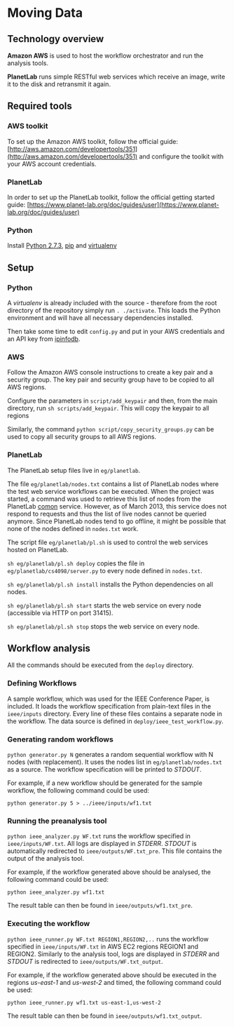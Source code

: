 # Moving Data

## Technology overview
**Amazon AWS** is used to host the workflow orchestrator and run the analysis tools.

**PlanetLab** runs simple RESTful web services which receive an image, write it to the disk and retransmit it again. 

## Required tools
### AWS toolkit
To set up the Amazon AWS toolkit, follow the official guide: [http://aws.amazon.com/developertools/351](http://aws.amazon.com/developertools/351) and configure the toolkit with your AWS account credentials.

### PlanetLab
In order to set up the PlanetLab toolkit, follow the official getting started guide: [https://www.planet-lab.org/doc/guides/user](https://www.planet-lab.org/doc/guides/user)


### Python
Install [Python 2.7.3](http://www.python.org), [pip](https://pypi.python.org/pypi/pip) and [virtualenv](http://www.virtualenv.org/en/latest/)

## Setup
### Python
A *virtualenv* is already included with the source - therefore from the root directory of the repository simply run `. ./activate`. This loads the Python environment and will have all necessary dependencies installed.

Then take some time to edit `config.py` and put in your AWS credentials and an API key from [ipinfodb](http://ipinfodb.com/ip_location_api.php).

### AWS
Follow the Amazon AWS console instructions to create a key pair and a security group. The key pair and security group have to be copied to all AWS regions.

Configure the parameters in `script/add_keypair` and then, from the main directory, run `sh scripts/add_keypair`. This will copy the keypair to all regions

Similarly, the command `python script/copy_security_groups.py` can be used to copy all security groups to all AWS regions.

### PlanetLab
The PlanetLab setup files live in `eg/planetlab`. 

The file `eg/planetlab/nodes.txt` contains a list of PlanetLab nodes where the test web service workflows can be executed. When the project was started, a command was used to retrieve this list of nodes from the PlanetLab [comon](http://comon.cs.princeton.edu) service. However, as of March 2013, this service does not respond to requests and thus the list of live nodes cannot be queried anymore. Since PlanetLab nodes tend to go offline, it might be possible that none of the nodes defined in `nodes.txt` work.

The script file `eg/planetlab/pl.sh` is used to control the web services hosted on PlanetLab. 

`sh eg/planetlab/pl.sh deploy` copies the file in `eg/planetlab/cs4098/server.py` to every node defined in `nodes.txt`.

`sh eg/planetlab/pl.sh install` installs the Python dependencies on all nodes.

`sh eg/planetlab/pl.sh start` starts the web service on every node (accessible via HTTP on port 31415).

`sh eg/planetlab/pl.sh stop` stops the web service on every node.

## Workflow analysis
All the commands should be executed from the `deploy` directory.

### Defining Workflows
A sample workflow, which was used for the IEEE Conference Paper, is included. It loads the workflow specification from plain-text files in the `ieee/inputs` directory. Every line of these files contains a separate node in the workflow. The data source is defined in `deploy/ieee_test_workflow.py`.

### Generating random workflows
`python generator.py N` generates a random sequential workflow with N nodes (with replacement). It uses the nodes list in `eg/planetlab/nodes.txt` as a source. The workflow specification will be printed to *STDOUT*. 

For example, if a new workflow should be generated for the sample workflow, the following command could be used:

    python generator.py 5 > ../ieee/inputs/wf1.txt

### Running the preanalysis tool
`python ieee_analyzer.py WF.txt` runs the workflow specified in `ieee/inputs/WF.txt`. All logs are displayed in *STDERR*. *STDOUT* is automatically redirected to `ieee/outputs/WF.txt_pre`. This file contains the output of the analysis tool.

For example, if the workflow generated above should be analysed, the following command could be used:
    
    python ieee_analyzer.py wf1.txt

The result table can then be found in `ieee/outputs/wf1.txt_pre`.

### Executing the workflow
`python ieee_runner.py WF.txt REGION1,REGION2,..` runs the workflow specified in `ieee/inputs/WF.txt` in AWS EC2 regions REGION1 and REGION2. Similarly to the analysis tool, logs are displayed in *STDERR* and *STDOUT* is redirected to `ieee/outputs/WF.txt_output`.

For example, if the workflow generated above should be executed in the regions *us-east-1* and *us-west-2* and timed, the following command could be used:

    python ieee_runner.py wf1.txt us-east-1,us-west-2

The result table can then be found in `ieee/outputs/wf1.txt_output`.

